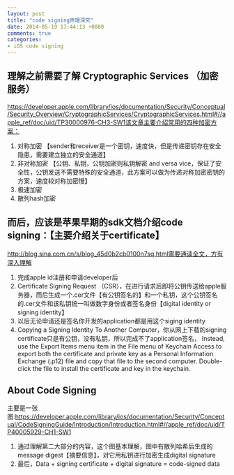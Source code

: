 ```yaml
---
layout: post
title: "code signing原理深究"
date: 2014-05-19 17:44:13 +0800
comments: true
categories:
- iOS code signing
---
```


## 理解之前需要了解 Cryptographic Services （加密服务）
https://developer.apple.com/library/ios/documentation/Security/Conceptual/Security_Overview/CryptographicServices/CryptographicServices.html#//apple_ref/doc/uid/TP30000976-CH3-SW1该文章主要介绍常用的四种加密方案：

1. 对称加密 【sender和receiver是一个密钥，速度快，但是传递密钥存在安全隐患，需要建立独立的安全通道】
2. 非对称加密 【公钥、私钥，公钥加密则私钥解密 and versa vice，保证了安全性，公钥发送不需要特殊的安全通道，此方案可以做为传递对称加密密钥的方案，速度较对称加密慢】
3. 极速加密
4. 散列hash加密

## 而后，应该是苹果早期的sdk文档介绍code signing：【主要介绍关于certificate】
http://blog.sina.com.cn/s/blog_45d0b2cb0100n7sq.html需要通读全文，方有深入理解

1. 完成apple id注册和申请developer后
2. Certificate Signing Request （CSR），在进行请求后即将公钥传送给apple服务器，而后生成一个.cer文件【有公钥签名的】和一个私钥，这个公钥签名的.cer文件和该私钥统一叫做数字身份或者签名身份【digital identity or signing identity】
3. 以后无论申请还是签名你开发的application都是用这个siging identity
4. Copying a Signing Identity To Another Computer，你从网上下载的signing certificate只是有公钥，没有私钥，所以完成不了application签名，
Instead, use the Export Items menu item in the File menu of Keychain Access to export both the certificate and private key as a Personal Information Exchange (.p12) file
and copy that file to the second computer. Double-click the file to install the certificate and key in the keychain.

## About Code Signing
主要是一张图:https://developer.apple.com/library/ios/documentation/Security/Conceptual/CodeSigningGuide/Introduction/Introduction.html#//apple_ref/doc/uid/TP40005929-CH1-SW1
1. 通过理解第二大部分的内容，这个图基本理解，图中有散列哈希后生成的message digest【摘要信息】，对它用私钥进行加密生成digital signature
2. 最后，Data + signing certificate + digital signature = code-signed data
